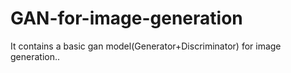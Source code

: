 # GAN-for-image-generation
It contains a basic gan model(Generator+Discriminator) for image generation..
